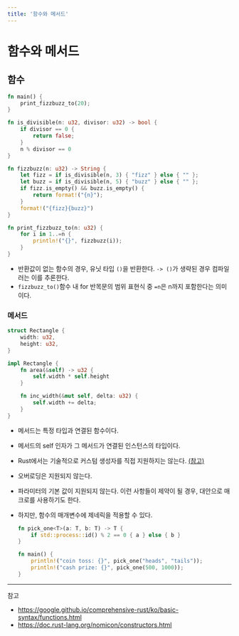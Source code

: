 ```yaml
---
title: '함수와 메서드'
---
```

# 함수와 메서드

## 함수

```rust
fn main() {
    print_fizzbuzz_to(20);
}

fn is_divisible(n: u32, divisor: u32) -> bool {
    if divisor == 0 {
        return false;
    }
    n % divisor == 0
}

fn fizzbuzz(n: u32) -> String {
    let fizz = if is_divisible(n, 3) { "fizz" } else { "" };
    let buzz = if is_divisible(n, 5) { "buzz" } else { "" };
    if fizz.is_empty() && buzz.is_empty() {
        return format!("{n}");
    }
    format!("{fizz}{buzz}")
}

fn print_fizzbuzz_to(n: u32) {
    for i in 1..=n {
        println!("{}", fizzbuzz(i));
    }
}
```

- 반환값이 없는 함수의 경우, 유닛 타입 `()`을 반환한다. `-> ()`가 생략된 경우 컴파일러는 이를 추론한다.
- `fizzbuzz_to()`함수 내 for 반목문의 범위 표현식 중 `=n`은 n까지 포함한다는 의미이다.

### 메서드

```rust
struct Rectangle {
    width: u32,
    height: u32,
}

impl Rectangle {
    fn area(&self) -> u32 {
        self.width * self.height
    }

    fn inc_width(&mut self, delta: u32) {
        self.width += delta;
    }
}
```

- 메서드는 특정 타입과 연결된 함수이다.
- 메서드의 self 인자가 그 메서드가 연결된 인스턴스의 타입이다.
- Rust에서는 기술적으로 커스텀 생성자를 직접 지원하지는 않는다. [(참고)](https://doc.rust-lang.org/nomicon/constructors.html)
- 오버로딩은 지원되지 않는다.
- 파라미터의 기본 값이 지원되지 않는다. 이런 사항들이 제약이 될 경우, 대안으로 매크로를 사용하기도 한다.
- 하지만, 함수의 매개변수에 제네릭을 적용할 수 있다.
  
    ```rust
    fn pick_one<T>(a: T, b: T) -> T {
        if std::process::id() % 2 == 0 { a } else { b }
    }

    fn main() {
        println!("coin toss: {}", pick_one("heads", "tails"));
        println!("cash prize: {}", pick_one(500, 1000));
    }
    ```

---
참고
- https://google.github.io/comprehensive-rust/ko/basic-syntax/functions.html
- https://doc.rust-lang.org/nomicon/constructors.html